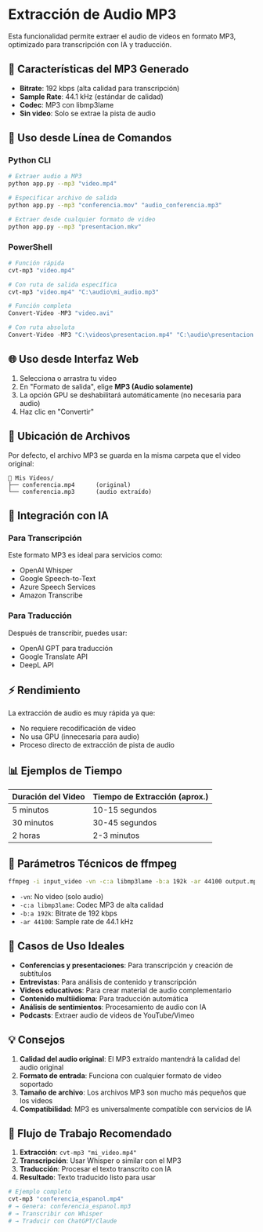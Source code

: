 # Extracción de Audio MP3

Esta funcionalidad permite extraer el audio de videos en formato MP3, optimizado para transcripción con IA y traducción.

## 🎵 Características del MP3 Generado

- **Bitrate**: 192 kbps (alta calidad para transcripción)
- **Sample Rate**: 44.1 kHz (estándar de calidad)
- **Codec**: MP3 con libmp3lame
- **Sin video**: Solo se extrae la pista de audio

## 🚀 Uso desde Línea de Comandos

### Python CLI

```bash
# Extraer audio a MP3
python app.py --mp3 "video.mp4"

# Especificar archivo de salida
python app.py --mp3 "conferencia.mov" "audio_conferencia.mp3"

# Extraer desde cualquier formato de video
python app.py --mp3 "presentacion.mkv"
```

### PowerShell

```powershell
# Función rápida
cvt-mp3 "video.mp4"

# Con ruta de salida específica
cvt-mp3 "video.mp4" "C:\audio\mi_audio.mp3"

# Función completa
Convert-Video -MP3 "video.avi"

# Con ruta absoluta
Convert-Video -MP3 "C:\videos\presentacion.mp4" "C:\audio\presentacion.mp3"
```

## 🌐 Uso desde Interfaz Web

1. Selecciona o arrastra tu video
2. En "Formato de salida", elige **MP3 (Audio solamente)**
3. La opción GPU se deshabilitará automáticamente (no necesaria para audio)
4. Haz clic en "Convertir"

## 📁 Ubicación de Archivos

Por defecto, el archivo MP3 se guarda en la misma carpeta que el video original:

```
📂 Mis Videos/
├── conferencia.mp4      (original)
└── conferencia.mp3      (audio extraído)
```

## 🤖 Integración con IA

### Para Transcripción

Este formato MP3 es ideal para servicios como:

- OpenAI Whisper
- Google Speech-to-Text
- Azure Speech Services
- Amazon Transcribe

### Para Traducción

Después de transcribir, puedes usar:

- OpenAI GPT para traducción
- Google Translate API
- DeepL API

## ⚡ Rendimiento

La extracción de audio es muy rápida ya que:

- No requiere recodificación de video
- No usa GPU (innecesaria para audio)
- Proceso directo de extracción de pista de audio

## 📊 Ejemplos de Tiempo

| Duración del Video | Tiempo de Extracción (aprox.) |
| ------------------ | ----------------------------- |
| 5 minutos          | 10-15 segundos                |
| 30 minutos         | 30-45 segundos                |
| 2 horas            | 2-3 minutos                   |

## 🔧 Parámetros Técnicos de ffmpeg

```bash
ffmpeg -i input_video -vn -c:a libmp3lame -b:a 192k -ar 44100 output.mp3
```

- `-vn`: No video (solo audio)
- `-c:a libmp3lame`: Codec MP3 de alta calidad
- `-b:a 192k`: Bitrate de 192 kbps
- `-ar 44100`: Sample rate de 44.1 kHz

## 🎯 Casos de Uso Ideales

- **Conferencias y presentaciones**: Para transcripción y creación de subtítulos
- **Entrevistas**: Para análisis de contenido y transcripción
- **Videos educativos**: Para crear material de audio complementario
- **Contenido multiidioma**: Para traducción automática
- **Análisis de sentimientos**: Procesamiento de audio con IA
- **Podcasts**: Extraer audio de videos de YouTube/Vimeo

## 💡 Consejos

1. **Calidad del audio original**: El MP3 extraído mantendrá la calidad del audio original
2. **Formato de entrada**: Funciona con cualquier formato de video soportado
3. **Tamaño de archivo**: Los archivos MP3 son mucho más pequeños que los videos
4. **Compatibilidad**: MP3 es universalmente compatible con servicios de IA

## 🚀 Flujo de Trabajo Recomendado

1. **Extracción**: `cvt-mp3 "mi_video.mp4"`
2. **Transcripción**: Usar Whisper o similar con el MP3
3. **Traducción**: Procesar el texto transcrito con IA
4. **Resultado**: Texto traducido listo para usar

```powershell
# Ejemplo completo
cvt-mp3 "conferencia_espanol.mp4"
# → Genera: conferencia_espanol.mp3
# → Transcribir con Whisper
# → Traducir con ChatGPT/Claude
```
